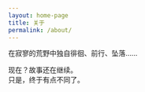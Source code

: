 ```yaml
---
layout: home-page
title: 关于
permalink: /about/
---
```


在寂寥的荒野中独自徘徊、前行、坠落……

现在？故事还在继续。  
只是，终于有点不同了。
